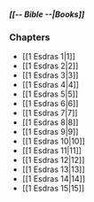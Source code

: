 ##### *[[-- Bible --|Books]]*

### Chapters
- [[1 Esdras 1|1]]
- [[1 Esdras 2|2]]
- [[1 Esdras 3|3]]
- [[1 Esdras 4|4]]
- [[1 Esdras 5|5]]
- [[1 Esdras 6|6]]
- [[1 Esdras 7|7]]
- [[1 Esdras 8|8]]
- [[1 Esdras 9|9]]
- [[1 Esdras 10|10]]
- [[1 Esdras 11|11]]
- [[1 Esdras 12|12]]
- [[1 Esdras 13|13]]
- [[1 Esdras 14|14]]
- [[1 Esdras 15|15]]
